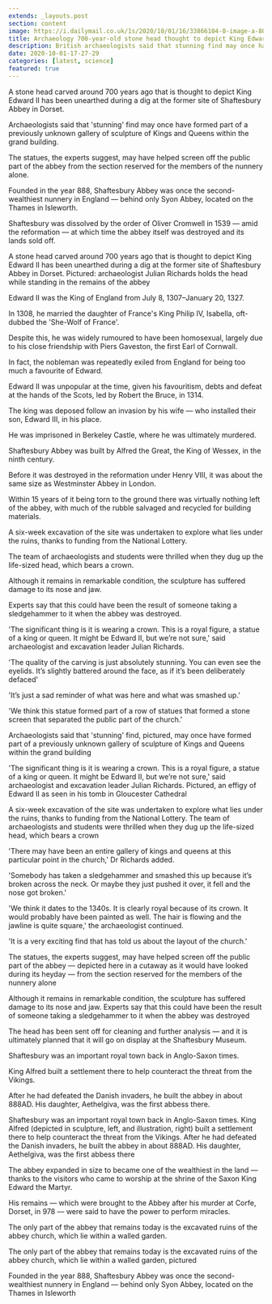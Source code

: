 ```yaml
---
extends: _layouts.post
section: content
image: https://i.dailymail.co.uk/1s/2020/10/01/16/33866104-0-image-a-80_1601567467385.jpg 
title: Archaeology 700-year-old stone head thought to depict King Edward II unearthed in Dorset  
description: British archaeologists said that stunning find may once have formed part of a previously unknown gallery of sculpture of Kings and Queens within the grand building. 
date: 2020-10-01-17-27-29 
categories: [latest, science] 
featured: true 
--- 
```

A stone head carved around 700 years ago that is thought to depict King Edward II has been unearthed during a dig at the former site of Shaftesbury Abbey in Dorset.

Archaeologists said that 'stunning' find may once have formed part of a previously unknown gallery of sculpture of Kings and Queens within the grand building.

The statues, the experts suggest, may have helped screen off the public part of the abbey from the section reserved for the members of the nunnery alone.

Founded in the year 888, Shaftesbury Abbey was once the second-wealthiest nunnery in England — behind only Syon Abbey, located on the Thames in Isleworth.

Shaftesbury was dissolved by the order of Oliver Cromwell in 1539 — amid the reformation — at which time the abbey itself was destroyed and its lands sold off.

A stone head carved around 700 years ago that is thought to depict King Edward II has been unearthed during a dig at the former site of Shaftesbury Abbey in Dorset. Pictured: archaeologist Julian Richards holds the head while standing in the remains of the abbey

Edward II was the King of England from July 8, 1307–January 20, 1327.

In 1308, he married the daughter of France's King Philip IV, Isabella, oft-dubbed the 'She-Wolf of France'.

Despite this, he was widely rumoured to have been homosexual, largely due to his close friendship with Piers Gaveston, the first Earl of Cornwall.

In fact, the nobleman was repeatedly exiled from England for being too much a favourite of Edward.

Edward II was unpopular at the time, given his favouritism, debts and defeat at the hands of the Scots, led by Robert the Bruce, in 1314.

The king was deposed follow an invasion by his wife — who installed their son, Edward III, in his place.

He was imprisoned in Berkeley Castle, where he was ultimately murdered. 

Shaftesbury Abbey was built by Alfred the Great, the King of Wessex, in the ninth century.

Before it was destroyed in the reformation under Henry VIII, it was about the same size as Westminster Abbey in London.

Within 15 years of it being torn to the ground there was virtually nothing left of the abbey, with much of the rubble salvaged and recycled for building materials.

A six-week excavation of the site was undertaken to explore what lies under the ruins, thanks to funding from the National Lottery.

The team of archaeologists and students were thrilled when they dug up the life-sized head, which bears a crown.

Although it remains in remarkable condition, the sculpture has suffered damage to its nose and jaw.

Experts say that this could have been the result of someone taking a sledgehammer to it when the abbey was destroyed.

'The significant thing is it is wearing a crown. This is a royal figure, a statue of a king or queen. It might be Edward II, but we’re not sure,' said archaeologist and excavation leader Julian Richards.

'The quality of the carving is just absolutely stunning. You can even see the eyelids. It’s slightly battered around the face, as if it’s been deliberately defaced'

'It’s just a sad reminder of what was here and what was smashed up.'

'We think this statue formed part of a row of statues that formed a stone screen that separated the public part of the church.'

Archaeologists said that 'stunning' find, pictured, may once have formed part of a previously unknown gallery of sculpture of Kings and Queens within the grand building

'The significant thing is it is wearing a crown. This is a royal figure, a statue of a king or queen. It might be Edward II, but we’re not sure,' said archaeologist and excavation leader Julian Richards. Pictured, an effigy of Edward II as seen in his tomb in Gloucester Cathedral

A six-week excavation of the site was undertaken to explore what lies under the ruins, thanks to funding from the National Lottery. The team of archaeologists and students were thrilled when they dug up the life-sized head, which bears a crown

'There may have been an entire gallery of kings and queens at this particular point in the church,' Dr Richards added.

'Somebody has taken a sledgehammer and smashed this up because it’s broken across the neck. Or maybe they just pushed it over, it fell and the nose got broken.'

'We think it dates to the 1340s. It is clearly royal because of its crown. It would probably have been painted as well. The hair is flowing and the jawline is quite square,' the archaeologist continued.

'It is a very exciting find that has told us about the layout of the church.'

The statues, the experts suggest, may have helped screen off the public part of the abbey — depicted here in a cutaway as it would have looked during its heyday — from the section reserved for the members of the nunnery alone

Although it remains in remarkable condition, the sculpture has suffered damage to its nose and jaw. Experts say that this could have been the result of someone taking a sledgehammer to it when the abbey was destroyed

The head has been sent off for cleaning and further analysis — and it is ultimately planned that it will go on display at the Shaftesbury Museum.

Shaftesbury was an important royal town back in Anglo-Saxon times.

King Alfred built a settlement there to help counteract the threat from the Vikings.

After he had defeated the Danish invaders, he built the abbey in about 888AD. His daughter, Aethelgiva, was the first abbess there.

Shaftesbury was an important royal town back in Anglo-Saxon times. King Alfred (depicted in sculpture, left, and illustration, right) built a settlement there to help counteract the threat from the Vikings. After he had defeated the Danish invaders, he built the abbey in about 888AD. His daughter, Aethelgiva, was the first abbess there

The abbey expanded in size to became one of the wealthiest in the land — thanks to the visitors who came to worship at the shrine of the Saxon King Edward the Martyr.

His remains — which were brought to the Abbey after his murder at Corfe, Dorset, in 978 — were said to have the power to perform miracles.

The only part of the abbey that remains today is the excavated ruins of the abbey church, which lie within a walled garden. 

The only part of the abbey that remains today is the excavated ruins of the abbey church, which lie within a walled garden, pictured

Founded in the year 888, Shaftesbury Abbey was once the second-wealthiest nunnery in England — behind only Syon Abbey, located on the Thames in Isleworth

